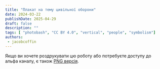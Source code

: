 ```yaml
---
title: "Плакат на тему цивільної оборони"
date: 2024-03-22
publishDate: 2025-04-29
draft: false
description: ""
tags: [ "photobash", "CC BY 4.0", "vertical", "people", "symbolism"]
authors:
 - jacobcoffin
---
```


Якщо ви хочете роздрукувати цю роботу або потребуєте доступу до альфа каналу, є також <a href="/art/jacob-coffin-civil-defense-poster/full_resolution_print.png" target="_blank">PNG версія</a>.
